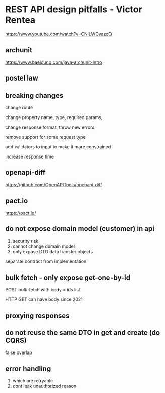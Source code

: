 

# REST API design pitfalls - Victor Rentea

https://www.youtube.com/watch?v=CNlLWCvazcQ


## archunit

https://www.baeldung.com/java-archunit-intro

## postel law

## breaking changes

change route

change property name, type, required params, 

change response format, throw new errors

remove support for some request type

add validators to input to make it more constrained

increase response time

## openapi-diff

https://github.com/OpenAPITools/openapi-diff

## pact.io

https://pact.io/

## do not expose domain model (customer) in api

1. security risk
2. cannot change domain model
3. only expose DTO data transfer objects

separate contract from implementation

## bulk fetch - only expose get-one-by-id

POST bulk-fetch with body = ids list

HTTP GET can have body since 2021

## proxying responses

## do not reuse the same DTO in get and create (do CQRS)

false overlap 

## error handling

1. which are retryable
2. dont leak unauthorized reason











